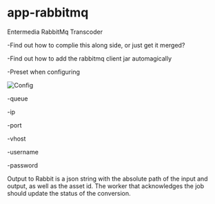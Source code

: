 # app-rabbitmq
Entermedia RabbitMq Transcoder


-Find out how to complie this along side, or just get it merged?

-Find out how to add the rabbitmq client jar automagically

-Preset when configuring

![Config](https://i.imgur.com/gluMLGj.png)


-queue

-ip

-port

-vhost

-username

-password


Output to Rabbit is a json string with the absolute path of the input and output, as well as the asset id.
The worker that acknowledges the job should update the status of the conversion.
